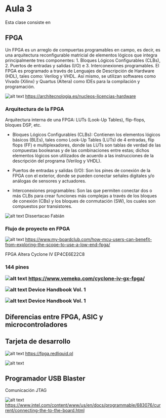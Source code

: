 <h1>Aula 3</h1>

Esta clase consiste en 

<h2>FPGA</h2>

Un FPGA es un arreglo de compuertas programables en campo, es decir, es una arquitectura reconfigurable matricial de elementos lógicos que integra principalmente tres componentes: 1. Bloques Lógicos Configurables (CLBs), 2. Puertos de entradas y salidas (I/O) e 3. Interconexiones programables. El FPGA es programado a través de Lenguajes de Descripción de Hardware (HDL), tales como: Verilog y VHDL. Así mismo, se utilizan softwares como Vivado (Xilinx) y Quartus (Altera) como IDEs para la compilación y programación.

![alt text](image-2.png)
https://architecnologia.es/nucleos-licencias-hardware

<h3>Arquitectura de la FPGA</h3>

Arquitectura interna de una FPGA: LUTs (Look-Up Tables), flip-flops, bloques DSP, etc.

- Bloques Lógicos Configurables (CLBs): Contienen los elementos lógicos básicos (BLEs), tales como Look-Up Tables (LUTs) de 4 entradas, flip flops (FF) e multiplexadores, donde las LUTs son tablas de verdad de las compuestas booleanas y de las combinaciones entre estas; dichos elementos lógicos son utilizados de acuerdo a las instrucciones de la descripción del programa (Verilog y VHDL).

- Puertos de entradas y salidas (I/O): Son los pines de conexión de la FPGA con el exterior, donde se pueden conectar señales digitales y/o análogas de sensores y actuadores.

- Interconexiones programables: Son las que permiten conectar dos o más CLBs para crear funciones más complejas a través de los bloques de conexión (CBs) y los bloques de conmutación (SW), los cuales son compuestos por transistores.

![alt text](image-1.png)
Dissertacao Fabián

<h3>Flujo de proyecto en FPGA</h3>

![alt text](image-3.png)
https://www.my-boardclub.com/how-mcu-users-can-benefit-from-exploring-the-scope-to-use-a-low-end-fpga/

</h3>FPGA Altera Cyclone IV EP4CE6E22C8<h3>

144 pines

![alt text](image-5.png)
https://www.vemeko.com/cyclone-iv-gx-fpga/

![alt text](image-6.png)
Device Handbook Vol. 1

![alt text](image-7.png)
Device Handbook Vol. 1

<h2>Diferencias entre FPGA, ASIC y microcontroladores</h2>







<h2>Tarjeta de desarrollo</h2>

![alt text](image.png)
https://fpga.redliquid.pl

![alt text](image-8.png)


<h2>Programador USB Blaster</h2>

Comunicación JTAG

![alt text](image-4.png)
https://www.intel.com/content/www/us/en/docs/programmable/683076/current/connecting-the-to-the-board.html